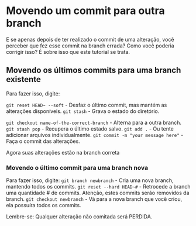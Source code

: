 # Movendo um commit para outra branch
E se apenas depois de ter realizado o commit de uma alteração, vocẽ perceber que fez esse commit na branch errada?
Como você poderia corrigir isso? É sobre isso que este tutorial se trata.

## Movendo os últimos commits para uma branch existente
Para fazer isso, digite:


```git reset HEAD~ --soft``` - Desfaz o último commit, mas mantém as alterações disponíveis.
```git stash``` - Grava o estado do diretório.

```git checkout name-of-the-correct-branch``` - Alterna para a outra branch.
```git stash pop``` - Recupera o último estado salvo.
```git add .``` - Ou tente adicionar arquivos individualmente.
```git commit -m "your message here"``` - Faça o commit das alterações.

Agora suas alterações estão na branch correta

### Movendo o último commit para uma branch nova
Para fazer isso, digite:
```git branch newbranch``` -  Cria uma nova branch, mantendo todos os commits.
```git reset --hard HEAD~#``` - Retrocede a branch uma quantidade # de commits. Atenção, estes commits serão removidos da branch.
```git checkout newbranch``` - Vá para a nova branch que você criou, ela possuíra todos os commits.

Lembre-se: Qualquer alteração não comitada será PERDIDA.
